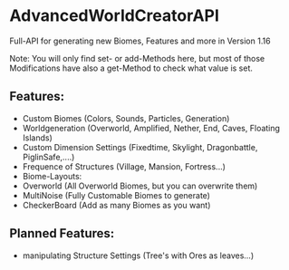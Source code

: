 # AdvancedWorldCreatorAPI
Full-API for generating new Biomes, Features and more in Version 1.16

Note: You will only find set- or add-Methods here, but most of those Modifications have also a get-Method to check what value is set.

## Features: 
  * Custom Biomes (Colors, Sounds, Particles, Generation)
  * Worldgeneration (Overworld, Amplified, Nether, End, Caves, Floating Islands)
  * Custom Dimension Settings (Fixedtime, Skylight, Dragonbattle, PiglinSafe,....)
  * Frequence of Structures (Village, Mansion, Fortress...)
  * Biome-Layouts:
  * Overworld (All Overworld Biomes, but you can overwrite them)
  * MultiNoise (Fully Customable Biomes to generate)
  * CheckerBoard (Add as many Biomes as you want)


## Planned Features:
  * manipulating Structure Settings (Tree's with Ores as leaves...)

